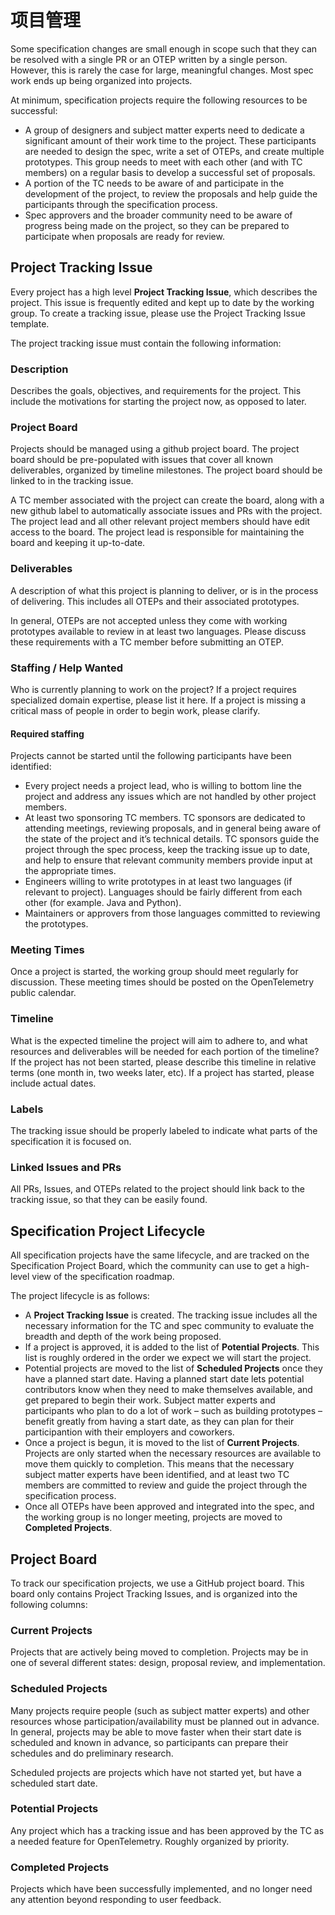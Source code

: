 # 项目管理

Some specification changes are small enough in scope such that they can be
resolved with a single PR or an OTEP written by a single person. However, this
is rarely the case for large, meaningful changes. Most spec work ends up being
organized into projects.

At minimum, specification projects require the following resources to be
successful:

- A group of designers and subject matter experts need to dedicate a significant
  amount of their work time to the project. These participants are needed to
  design the spec, write a set of OTEPs, and create multiple prototypes. This
  group needs to meet with each other (and with TC members) on a regular basis
  to develop a successful set of proposals.
- A portion of the TC needs to be aware of and participate in the development of
  the project, to review the proposals and help guide the participants through
  the specification process.
- Spec approvers and the broader community need to be aware of progress being
  made on the project, so they can be prepared to participate when proposals are
  ready for review.

## Project Tracking Issue

Every project has a high level **Project Tracking Issue**, which describes the
project. This issue is frequently edited and kept up to date by the working
group. To create a tracking issue, please use the Project Tracking Issue
template.

The project tracking issue must contain the following information:

### Description

Describes the goals, objectives, and requirements for the project. This include
the motivations for starting the project now, as opposed to later.

### Project Board

Projects should be managed using a github project board. The project board
should be pre-populated with issues that cover all known deliverables, organized
by timeline milestones. The project board should be linked to in the tracking
issue.

A TC member associated with the project can create the board, along with a new
github label to automatically associate issues and PRs with the project. The
project lead and all other relevant project members should have edit access to
the board. The project lead is responsible for maintaining the board and keeping
it up-to-date.

### Deliverables

A description of what this project is planning to deliver, or is in the process
of delivering. This includes all OTEPs and their associated prototypes.

In general, OTEPs are not accepted unless they come with working prototypes
available to review in at least two languages. Please discuss these requirements
with a TC member before submitting an OTEP.

### Staffing / Help Wanted

Who is currently planning to work on the project? If a project requires
specialized domain expertise, please list it here. If a project is missing a
critical mass of people in order to begin work, please clarify.

#### Required staffing

Projects cannot be started until the following participants have been
identified:

- Every project needs a project lead, who is willing to bottom line the project
  and address any issues which are not handled by other project members.
- At least two sponsoring TC members. TC sponsors are dedicated to attending
  meetings, reviewing proposals, and in general being aware of the state of the
  project and it’s technical details. TC sponsors guide the project through the
  spec process, keep the tracking issue up to date, and help to ensure that
  relevant community members provide input at the appropriate times.
- Engineers willing to write prototypes in at least two languages (if relevant
  to project). Languages should be fairly different from each other (for
  example. Java and Python).
- Maintainers or approvers from those languages committed to reviewing the
  prototypes.

### Meeting Times

Once a project is started, the working group should meet regularly for
discussion. These meeting times should be posted on the OpenTelemetry public
calendar.

### Timeline

What is the expected timeline the project will aim to adhere to, and what
resources and deliverables will be needed for each portion of the timeline? If
the project has not been started, please describe this timeline in relative
terms (one month in, two weeks later, etc). If a project has started, please
include actual dates.

### Labels

The tracking issue should be properly labeled to indicate what parts of the
specification it is focused on.

### Linked Issues and PRs

All PRs, Issues, and OTEPs related to the project should link back to the
tracking issue, so that they can be easily found.

## Specification Project Lifecycle

All specification projects have the same lifecycle, and are tracked on the
Specification Project Board, which the community can use to get a high-level
view of the specification roadmap.

The project lifecycle is as follows:

- A **Project Tracking Issue** is created. The tracking issue includes all the
  necessary information for the TC and spec community to evaluate the breadth
  and depth of the work being proposed.
- If a project is approved, it is added to the list of **Potential Projects**.
  This list is roughly ordered in the order we expect we will start the project.
- Potential projects are moved to the list of **Scheduled Projects** once they
  have a planned start date. Having a planned start date lets potential
  contributors know when they need to make themselves available, and get
  prepared to begin their work. Subject matter experts and participants who plan
  to do a lot of work – such as building prototypes – benefit greatly from
  having a start date, as they can plan for their participantion with their
  employers and coworkers.
- Once a project is begun, it is moved to the list of **Current Projects**.
  Projects are only started when the necessary resources are available to move
  them quickly to completion. This means that the necessary subject matter
  experts have been identified, and at least two TC members are committed to
  review and guide the project through the specification process.
- Once all OTEPs have been approved and integrated into the spec, and the
  working group is no longer meeting, projects are moved to **Completed
  Projects**.

## Project Board

To track our specification projects, we use a GitHub project board. This board
only contains Project Tracking Issues, and is organized into the following
columns:

### Current Projects

Projects that are actively being moved to completion. Projects may be in one of
several different states: design, proposal review, and implementation.

### Scheduled Projects

Many projects require people (such as subject matter experts) and other
resources whose participation/availability must be planned out in advance. In
general, projects may be able to move faster when their start date is scheduled
and known in advance, so participants can prepare their schedules and do
preliminary research.

Scheduled projects are projects which have not started yet, but have a scheduled
start date.

### Potential Projects

Any project which has a tracking issue and has been approved by the TC as a
needed feature for OpenTelemetry. Roughly organized by priority.

### Completed Projects

Projects which have been successfully implemented, and no longer need any
attention beyond responding to user feedback.
